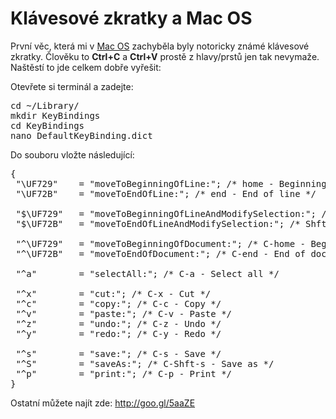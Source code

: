 <!--
title : Klávesové zkratky a Mac OS
author : Roman Ožana <ozana@omdesign.cz>
date : 27.10.2011 21:05:19
tags : Klávesové zkratky, mac
-->

# Klávesové zkratky a Mac OS

První věc, která mi v [Mac OS][1] zachyběla byly notoricky známé klávesové zkratky. Člověku to **Ctrl+C** a **Ctrl+V** prostě z hlavy/prstů jen tak nevymaže. Naštěstí to jde celkem dobře vyřešit:

Otevřete si terminál a zadejte:

<pre>cd ~/Library/
mkdir KeyBindings
cd KeyBindings
nano DefaultKeyBinding.dict</pre>

Do souboru vložte následující:

<pre>{
 "\UF729"    = "moveToBeginningOfLine:"; /* home - Beginning of line */
 "\UF72B"    = "moveToEndOfLine:"; /* end - End of line */

 "$\UF729"   = "moveToBeginningOfLineAndModifySelection:"; /* Shft-home - Select to beginning of line */
 "$\UF72B"   = "moveToEndOfLineAndModifySelection:"; /* Shft-end - Select to end of line */

 "^\UF729"   = "moveToBeginningOfDocument:"; /* C-home - Beginning of document */
 "^\UF72B"   = "moveToEndOfDocument:"; /* C-end - End of document */

 "^a"        = "selectAll:"; /* C-a - Select all */

 "^x"        = "cut:"; /* C-x - Cut */
 "^c"        = "copy:"; /* C-c - Copy */
 "^v"        = "paste:"; /* C-v - Paste */
 "^z"        = "undo:"; /* C-z - Undo */
 "^y"        = "redo:"; /* C-y - Redo */

 "^s"        = "save:"; /* C-s - Save */
 "^S"        = "saveAs:"; /* C-Shft-s - Save as */
 "^p"        = "print:"; /* C-p - Print */
}</pre>

Ostatní můžete najít zde: <http://goo.gl/5aaZE>

 [1]: https://plus.google.com/106896084815653960942/posts/2qAQg3D9sY5